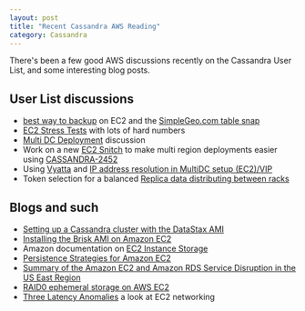 ```yaml
---
layout: post
title: "Recent Cassandra AWS Reading"
category: Cassandra
---
```


There's been a few good AWS discussions recently on the Cassandra User List, and some interesting blog posts.

## User List discussions

* [best way to backup](http://www.mail-archive.com/user@cassandra.apache.org/msg12831.html) on EC2 and the [SimpleGeo.com table snap](https://github.com/simplegeo/tablesnap)
* [EC2 Stress Tests](http://www.mail-archive.com/user@cassandra.apache.org/msg12586.html) with lots of hard numbers
* [Multi DC Deployment](http://www.mail-archive.com/user@cassandra.apache.org/msg12502.html) discussion
* Work on a new [EC2 Snitch](http://www.mail-archive.com/user@cassandra.apache.org/msg13214.html) to make multi region deployments easier using [CASSANDRA-2452](https://issues.apache.org/jira/browse/CASSANDRA-2452)
* Using [Vyatta](http://www.vyatta.com/) and [IP address resolution in MultiDC setup (EC2)/VIP](http://www.mail-archive.com/user@cassandra.apache.org/msg12733.html)
* Token selection for a balanced [Replica data distributing between racks](http://www.mail-archive.com/user@cassandra.apache.org/msg12975.html)

## Blogs and such

* [Setting up a Cassandra cluster with the DataStax AMI](http://www.datastax.com/dev/blog/setting-up-a-cassandra-cluster-with-the-datastax-ami)
* [Installing the Brisk AMI on Amazon EC2](http://www.datastax.com/docs/0.8/brisk/install_brisk_ami)
* Amazon documentation on [EC2 Instance Storage](http://docs.amazonwebservices.com/AWSEC2/latest/UserGuide/index.html?instance-storage-concepts.html)
* [Persistence Strategies for Amazon EC2](http://www.theserverlabs.com/blog/2010/07/08/ec2-persistence-strategies/)
* [Summary of the Amazon EC2 and Amazon RDS Service Disruption in the US East Region](http://aws.amazon.com/message/65648/)
* [RAID0 ephemeral storage on AWS EC2](http://www.gabrielweinberg.com/blog/2011/05/raid0-ephemeral-storage-on-aws-ec2.html)
* [Three Latency Anomalies](http://amistrongeryet.blogspot.com/2010/04/three-latency-anomalies.html) a look at EC2 networking

